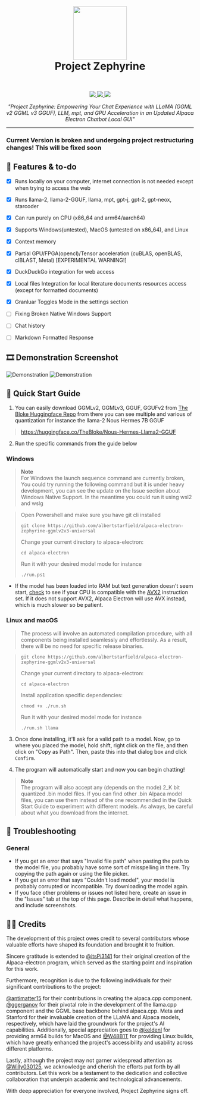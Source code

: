 <h1 align="center">
<sub>
<img src="https://github.com/albertstarfield/alpaca-electron-zephyrine-ggmlv2v3-universal/blob/main/picDemo/Project%20Zephyrine%20Logo.jpg?raw=true" height=144>
</sub>
<br>
Project Zephyrine
</h1>
<br>
<p align="center">
  <a href="https://nodejs.org">
    <img src="https://img.shields.io/badge/node.js-6DA55F?style=for-the-badge&logo=node.js&logoColor=white">
  </a>
  <a href="https://www.electronjs.org/">
    <img src="https://img.shields.io/badge/Electron-191970?style=for-the-badge&logo=Electron&logoColor=white">
  </a>
  <a href="https://github.com/antimatter15/alpaca.cpp/">
    <img src="https://img.shields.io/badge/Alpaca.cpp-%2300599C.svg?style=for-the-badge&logo=c%2B%2B&logoColor=white">
  </a>
</p>

<p align="center"><i>"Project Zephyrine: Empowering Your Chat Experience with LLaMA (GGML v2 GGML v3 GGUF), LLM, mpt, and GPU Acceleration in an Updated Alpaca Electron Chatbot Local GUI"</i></p>
<hr>


### Current Version is broken and undergoing project restructuring changes! This will be fixed soon

## 📃 Features & to-do

- [x] Runs locally on your computer, internet connection is not needed except when trying to access the web
- [x] Runs llama-2, llama-2-GGUF, llama, mpt, gpt-j, gpt-2, gpt-neox, starcoder
- [x] Can run purely on CPU (x86_64 and arm64/aarch64)
- [x] Supports Windows(untested), MacOS (untested on x86_64), and Linux
- [x] Context memory
- [x] Partial GPU/FPGA(opencl)/Tensor acceleration (cuBLAS, openBLAS, clBLAST, Metal) [EXPERIMENTAL WARNING!]
- [x] DuckDuckGo integration for web access
- [x] Local files Integration for local literature documents resources access (except for formatted documents)
- [x] Granluar Toggles Mode in the settings section
- [ ] Fixing Broken Native Windows Support 
- [ ] Chat history
- [ ] Markdown Formatted Response 



## 🎞 Demonstration Screenshot

![Demonstration](https://github.com/albertstarfield/alpaca-electron-zephyrine-ggmlv2v3-universal/blob/main/picDemo/demo0.png?raw=true)
![Demonstration](https://github.com/albertstarfield/alpaca-electron-zephyrine-ggmlv2v3-universal/blob/main/picDemo/demo1.png?raw=true)

## 🚀 Quick Start Guide

1. You can easily download GGMLv2, GGMLv3, GGUF, GGUFv2 from [The Bloke Huggingface Repo](https://huggingface.co/TheBloke) from there you can see multiple and various of quantization for instance the llama-2 Nous Hermes 7B GGUF
> https://huggingface.co/TheBloke/Nous-Hermes-Llama2-GGUF

2. Run the specific commands from the guide below


### Windows
> **Note**  
> For Windows the launch sequence command are currently broken, You could try running the following command but it is under heavy development, you can see the update on the Issue section about Windows Native Support. In the meantime you could run it using wsl2 and wslg

> Open Powershell and make sure you have git cli installed
>
>```git clone https://github.com/albertstarfield/alpaca-electron-zephyrine-ggmlv2v3-universal```
>
>Change your current directory to alpaca-electron:
>
>```cd alpaca-electron```
>
> Run it with your desired model mode for instance 
>
> ```./run.ps1```
- If the model has been loaded into RAM but text generation doesn't seem start, [check](https://ark.intel.com/content/www/us/en/ark.html#@Processors) to see if your CPU is compatible with the [AVX2](https://edc.intel.com/content/www/us/en/design/ipla/software-development-platforms/client/platforms/alder-lake-desktop/12th-generation-intel-core-processors-datasheet-volume-1-of-2/002/intel-advanced-vector-extensions-2-intel-avx2/) instruction set. If it does not support AVX2, Alpaca Electron will use AVX instead, which is much slower so be patient. 

### Linux and macOS

> The process will involve an automated compilation procedure, with all components being installed seamlessly and effortlessly. As a result, there will be no need for specific release binaries.

>
>```git clone https://github.com/albertstarfield/alpaca-electron-zephyrine-ggmlv2v3-universal```
>
>Change your current directory to alpaca-electron:
>
>```cd alpaca-electron```
>
>Install application specific dependencies: 
>
> ```chmod +x ./run.sh ```
>
> Run it with your desired model mode for instance 
>
> ```./run.sh llama```


3. Once done installing, it'll ask for a valid path to a model. Now, go to where you placed the model, hold shift, right click on the file, and then click on "Copy as Path". Then, paste this into that dialog box and click `Confirm`. 

4. The program will automatically start and now you can begin chatting!

> **Note**  
> The program will also accept any (depends on the mode) 2_K bit quantized .bin model files. If you can find other .bin Alpaca model files, you can use them instead of the one recommended in the Quick Start Guide to experiment with different models. As always, be careful about what you download from the internet.

## 🔧 Troubleshooting

### General
- If you get an error that says "Invalid file path" when pasting the path to the model file, you probably have some sort of misspelling in there. Try copying the path again or using the file picker.
- If you get an error that says "Couldn't load model", your model is probably corrupted or incompatible. Try downloading the model again.
- If you face other problems or issues not listed here, create an issue in the "Issues" tab at the top of this page. Describe in detail what happens, and include screenshots. 

## 👨‍💻 Credits


The development of this project owes credit to several contributors whose valuable efforts have shaped its foundation and brought it to fruition.

Sincere gratitude is extended to [@itsPi3141](https://github.com/ItsPi3141/alpaca-electron)  for their original creation of the Alpaca-electron program, which served as the starting point and inspiration for this work.

Furthermore, recognition is due to the following individuals for their significant contributions to the project:

[@antimatter15](https://github.com/antimatter15/alpaca.cpp) for their contributions in creating the alpaca.cpp component.
[@ggerganov](https://github.com/ggerganov/llama.cpp) for their pivotal role in the development of the llama.cpp component and the GGML base backbone behind alpaca.cpp.
Meta and Stanford for their invaluable creation of the LLaMA and Alpaca models, respectively, which have laid the groundwork for the project's AI capabilities.
Additionally, special appreciation goes to [@keldenl](https://github.com/keldenl) for providing arm64 builds for MacOS and [@W48B1T](https://github.com/W48B1T) for providing Linux builds, which have greatly enhanced the project's accessibility and usability across different platforms.

Lastly, although the project may not garner widespread attention as [@Willy030125](https://github.com/Willy030125/alpaca-electron-GGML-v2-v3), we acknowledge and cherish the efforts put forth by all contributors. Let this work be a testament to the dedication and collective collaboration that underpin academic and technological advancements.

With deep appreciation for everyone involved, Project Zephyrine signs off.
